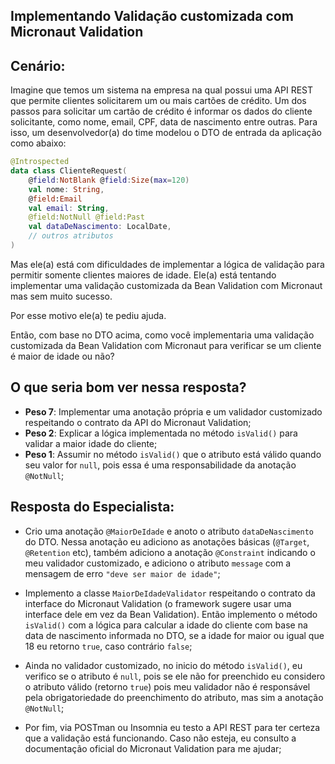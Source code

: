 ## Implementando Validação customizada com Micronaut Validation

## Cenário:

Imagine que temos um sistema na empresa na qual possui uma API REST que permite clientes solicitarem um ou mais cartões de crédito. Um dos passos para solicitar um cartão de crédito é informar os dados do cliente solicitante, como nome, email, CPF, data de nascimento entre outras. Para isso, um desenvolvedor(a) do time modelou o DTO de entrada da aplicação como abaixo:

```kotlin
@Introspected
data class ClienteRequest(
    @field:NotBlank @field:Size(max=120)
    val nome: String, 
    @field:Email
    val email: String, 
    @field:NotNull @field:Past
    val dataDeNascimento: LocalDate, 
    // outros atributos
) 
```

Mas ele(a) está com dificuldades de implementar a lógica de validação para permitir somente clientes maiores de idade. Ele(a) está tentando implementar uma validação customizada da Bean Validation com Micronaut mas sem muito sucesso.

Por esse motivo ele(a) te pediu ajuda.

Então, com base no DTO acima, como você implementaria uma validação customizada da Bean Validation com Micronaut para verificar se um cliente é maior de idade ou não?


## O que seria bom ver nessa resposta?

- **Peso 7**: Implementar uma anotação própria e um validador customizado respeitando o contrato da API do Micronaut Validation;
- **Peso 2**: Explicar a lógica implementada no método `isValid()` para validar a maior idade do cliente; 
- **Peso 1**: Assumir no método `isValid()` que o atributo está válido quando seu valor for `null`, pois essa é uma responsabilidade da anotação `@NotNull`;

## Resposta do Especialista:

- Crio uma anotação `@MaiorDeIdade` e anoto o atributo `dataDeNascimento` do DTO. Nessa anotação eu adiciono as anotações básicas (`@Target`, `@Retention` etc), também adiciono a anotação `@Constraint` indicando o meu validador customizado, e adiciono o atributo `message` com a mensagem de erro `"deve ser maior de idade"`;

- Implemento a classe `MaiorDeIdadeValidator` respeitando o contrato da interface do Micronaut Validation (o framework sugere usar uma interface dele em vez da Bean Validation). Então implemento o método `isValid()` com a lógica para calcular a idade do cliente com base na data de nascimento informada no DTO, se a idade for maior ou igual que 18 eu retorno `true`, caso contrário `false`;

- Ainda no validador customizado, no inicio do método `isValid()`, eu verifico se o atributo é `null`, pois se ele não for preenchido eu considero o atributo válido (retorno `true`) pois meu validador não é responsável pela obrigatoriedade do preenchimento do atributo, mas sim a anotação `@NotNull`;

- Por fim, via POSTman ou Insomnia eu testo a API REST para ter certeza que a validação está funcionando. Caso não esteja, eu consulto a documentação oficial do Micronaut Validation para me ajudar;